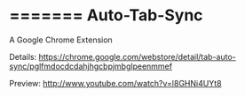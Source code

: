=======
Auto-Tab-Sync
=======

A Google Chrome Extension

Details:
https://chrome.google.com/webstore/detail/tab-auto-sync/pglfmdocdcdahjhgcbpjmbglpeenmmef

Preview:
http://www.youtube.com/watch?v=l8GHNi4UYt8
